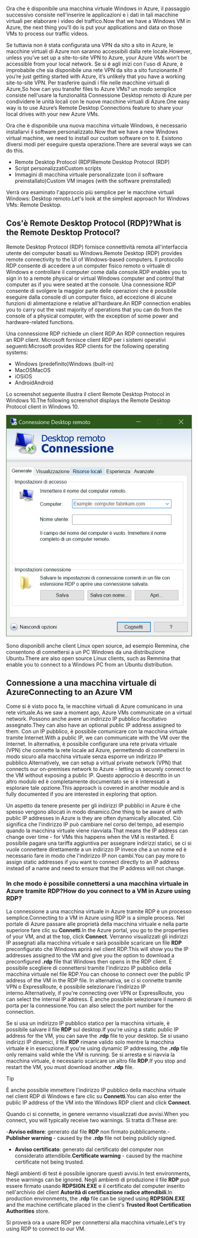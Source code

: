 <span data-ttu-id="c61e8-101">Ora che è disponibile una macchina virtuale Windows in Azure, il passaggio successivo consiste nell'inserire le applicazioni e i dati in tali macchine virtuali per elaborare i video del traffico.</span><span class="sxs-lookup"><span data-stu-id="c61e8-101">Now that we have a Windows VM in Azure, the next thing you’ll do is put your applications and data on those VMs to process our traffic videos.</span></span> 

<span data-ttu-id="c61e8-102">Se tuttavia non è stata configurata una VPN da sito a sito in Azure, le macchine virtuali di Azure non saranno accessibili dalla rete locale.</span><span class="sxs-lookup"><span data-stu-id="c61e8-102">However, unless you’ve set up a site-to-site VPN to Azure, your Azure VMs won’t be accessible from your local network.</span></span> <span data-ttu-id="c61e8-103">Se si è agli inizi con l'uso di Azure, è improbabile che sia disponibile una rete VPN da sito a sito funzionante.</span><span class="sxs-lookup"><span data-stu-id="c61e8-103">If you’re just getting started with Azure, it’s unlikely that you have a working site-to-site VPN.</span></span> <span data-ttu-id="c61e8-104">Per trasferire quindi i file nelle macchine virtuali di Azure,</span><span class="sxs-lookup"><span data-stu-id="c61e8-104">So how can you transfer files to Azure VMs?</span></span> <span data-ttu-id="c61e8-105">un modo semplice consiste nell'usare la funzionalità Connessione Desktop remoto di Azure per condividere le unità locali con le nuove macchine virtuali di Azure.</span><span class="sxs-lookup"><span data-stu-id="c61e8-105">One easy way is to use Azure’s Remote Desktop Connections feature to share your local drives with your new Azure VMs.</span></span>

<span data-ttu-id="c61e8-106">Ora che è disponibile una nuova macchina virtuale Windows, è necessario installarvi il software personalizzato.</span><span class="sxs-lookup"><span data-stu-id="c61e8-106">Now that we have a new Windows virtual machine, we need to install our custom software on to it.</span></span> <span data-ttu-id="c61e8-107">Esistono diversi modi per eseguire questa operazione.</span><span class="sxs-lookup"><span data-stu-id="c61e8-107">There are several ways we can do this.</span></span>

- <span data-ttu-id="c61e8-108">Remote Desktop Protocol (RDP)</span><span class="sxs-lookup"><span data-stu-id="c61e8-108">Remote Desktop Protocol (RDP)</span></span>
- <span data-ttu-id="c61e8-109">Script personalizzati</span><span class="sxs-lookup"><span data-stu-id="c61e8-109">Custom scripts</span></span>
- <span data-ttu-id="c61e8-110">Immagini di macchina virtuale personalizzate (con il software preinstallato)</span><span class="sxs-lookup"><span data-stu-id="c61e8-110">Custom VM images (with the software preinstalled)</span></span>

<span data-ttu-id="c61e8-111">Verrà ora esaminato l'approccio più semplice per le macchine virtuali Windows: Desktop remoto.</span><span class="sxs-lookup"><span data-stu-id="c61e8-111">Let's look at the simplest approach for Windows VMs: Remote Desktop.</span></span>

## <a name="what-is-the-remote-desktop-protocol"></a><span data-ttu-id="c61e8-112">Cos'è Remote Desktop Protocol (RDP)?</span><span class="sxs-lookup"><span data-stu-id="c61e8-112">What is the Remote Desktop Protocol?</span></span>

<span data-ttu-id="c61e8-113">Remote Desktop Protocol (RDP) fornisce connettività remota all'interfaccia utente dei computer basati su Windows.</span><span class="sxs-lookup"><span data-stu-id="c61e8-113">Remote Desktop (RDP) provides remote connectivity to the UI of Windows-based computers.</span></span> <span data-ttu-id="c61e8-114">Il protocollo RDP consente di accedere a un computer fisico remoto o virtuale di Windows e controllare il computer come dalla console.</span><span class="sxs-lookup"><span data-stu-id="c61e8-114">RDP enables you to sign in to a remote physical or virtual Windows computer and control that computer as if you were seated at the console.</span></span> <span data-ttu-id="c61e8-115">Una connessione RDP consente di svolgere la maggior parte delle operazioni che è possibile eseguire dalla console di un computer fisico, ad eccezione di alcune funzioni di alimentazione e relative all'hardware.</span><span class="sxs-lookup"><span data-stu-id="c61e8-115">An RDP connection enables you to carry out the vast majority of operations that you can do from the console of a physical computer, with the exception of some power and hardware-related functions.</span></span>

<span data-ttu-id="c61e8-116">Una connessione RDP richiede un client RDP.</span><span class="sxs-lookup"><span data-stu-id="c61e8-116">An RDP connection requires an RDP client.</span></span> <span data-ttu-id="c61e8-117">Microsoft fornisce client RDP per i sistemi operativi seguenti:</span><span class="sxs-lookup"><span data-stu-id="c61e8-117">Microsoft provides RDP clients for the following operating systems:</span></span>

- <span data-ttu-id="c61e8-118">Windows (predefinito)</span><span class="sxs-lookup"><span data-stu-id="c61e8-118">Windows (built-in)</span></span>
- <span data-ttu-id="c61e8-119">MacOS</span><span class="sxs-lookup"><span data-stu-id="c61e8-119">MacOS</span></span>
- <span data-ttu-id="c61e8-120">iOS</span><span class="sxs-lookup"><span data-stu-id="c61e8-120">iOS</span></span>
- <span data-ttu-id="c61e8-121">Android</span><span class="sxs-lookup"><span data-stu-id="c61e8-121">Android</span></span>

<span data-ttu-id="c61e8-122">Lo screenshot seguente illustra il client Remote Desktop Protocol in Windows 10.</span><span class="sxs-lookup"><span data-stu-id="c61e8-122">The following screenshot displays the Remote Desktop Protocol client in Windows 10.</span></span>

![Screenshot dell'interfaccia utente del client Remote Desktop Protocol.](../media/4-rdp-client.png)

<span data-ttu-id="c61e8-124">Sono disponibili anche client Linux open source, ad esempio Remmina, che consentono di connettersi a un PC Windows da una distribuzione Ubuntu.</span><span class="sxs-lookup"><span data-stu-id="c61e8-124">There are also open source Linux clients, such as Remmina that enable you to connect to a Windows PC from an Ubuntu distribution.</span></span>

## <a name="connecting-to-an-azure-vm"></a><span data-ttu-id="c61e8-125">Connessione a una macchina virtuale di Azure</span><span class="sxs-lookup"><span data-stu-id="c61e8-125">Connecting to an Azure VM</span></span>

<span data-ttu-id="c61e8-126">Come si è visto poco fa, le macchine virtuali di Azure comunicano in una rete virtuale.</span><span class="sxs-lookup"><span data-stu-id="c61e8-126">As we saw a moment ago, Azure VMs communicate on a virtual network.</span></span> <span data-ttu-id="c61e8-127">Possono anche avere un indirizzo IP pubblico facoltativo assegnato.</span><span class="sxs-lookup"><span data-stu-id="c61e8-127">They can also have an optional public IP address assigned to them.</span></span> <span data-ttu-id="c61e8-128">Con un IP pubblico, è possibile comunicare con la macchina virtuale tramite Internet.</span><span class="sxs-lookup"><span data-stu-id="c61e8-128">With a public IP, we can communicate with the VM over the Internet.</span></span> <span data-ttu-id="c61e8-129">In alternativa, è possibile configurare una rete privata virtuale (VPN) che connette la rete locale ad Azure, permettendo di connettersi in modo sicuro alla macchina virtuale senza esporre un indirizzo IP pubblico.</span><span class="sxs-lookup"><span data-stu-id="c61e8-129">Alternatively, we can setup a virtual private network (VPN) that connects our on-premises network to Azure - letting us securely connect to the VM without exposing a public IP.</span></span> <span data-ttu-id="c61e8-130">Questo approccio è descritto in un altro modulo ed è completamente documentato se si è interessati a esplorare tale opzione.</span><span class="sxs-lookup"><span data-stu-id="c61e8-130">This approach is covered in another module and is fully documented if you are interested in exploring that option.</span></span>

<span data-ttu-id="c61e8-131">Un aspetto da tenere presente per gli indirizzi IP pubblici in Azure è che spesso vengono allocati in modo dinamico.</span><span class="sxs-lookup"><span data-stu-id="c61e8-131">One thing to be aware of with public IP addresses in Azure is they are often dynamically allocated.</span></span> <span data-ttu-id="c61e8-132">Ciò significa che l'indirizzo IP può cambiare nel corso del tempo, ad esempio quando la macchina virtuale viene riavviata.</span><span class="sxs-lookup"><span data-stu-id="c61e8-132">That means the IP address can change over time - for VMs this happens when the VM is restarted.</span></span> <span data-ttu-id="c61e8-133">È possibile pagare una tariffa aggiuntiva per assegnare indirizzi statici, se ci si vuole connettere direttamente a un indirizzo IP invece che a un nome ed è necessario fare in modo che l'indirizzo IP non cambi.</span><span class="sxs-lookup"><span data-stu-id="c61e8-133">You can pay more to assign static addresses if you want to connect directly to an IP address instead of a name and need to ensure that the IP address will not change.</span></span>

### <a name="how-do-you-connect-to-a-vm-in-azure-using-rdp"></a><span data-ttu-id="c61e8-134">In che modo è possibile connettersi a una macchina virtuale in Azure tramite RDP?</span><span class="sxs-lookup"><span data-stu-id="c61e8-134">How do you connect to a VM in Azure using RDP?</span></span>

<span data-ttu-id="c61e8-135">La connessione a una macchina virtuale in Azure tramite RDP è un processo semplice.</span><span class="sxs-lookup"><span data-stu-id="c61e8-135">Connecting to a VM in Azure using RDP is a simple process.</span></span> <span data-ttu-id="c61e8-136">Nel portale di Azure passare alle proprietà della macchina virtuale e nella parte superiore fare clic su **Connetti**.</span><span class="sxs-lookup"><span data-stu-id="c61e8-136">In the Azure portal, you go to the properties of your VM, and at the top, click **Connect**.</span></span> <span data-ttu-id="c61e8-137">Verranno visualizzati gli indirizzi IP assegnati alla macchina virtuale e sarà possibile scaricare un file **RDP** preconfigurato che Windows aprirà nel client RDP.</span><span class="sxs-lookup"><span data-stu-id="c61e8-137">This will show you the IP addresses assigned to the VM and give you the option to download a preconfigured **.rdp** file that Windows then opens in the RDP client.</span></span> <span data-ttu-id="c61e8-138">È possibile scegliere di connettersi tramite l'indirizzo IP pubblico della macchina virtuale nel file RDP.</span><span class="sxs-lookup"><span data-stu-id="c61e8-138">You can choose to connect over the public IP address of the VM in the RDP file.</span></span> <span data-ttu-id="c61e8-139">In alternativa, se ci si connette tramite VPN o ExpressRoute, è possibile selezionare l'indirizzo IP interno.</span><span class="sxs-lookup"><span data-stu-id="c61e8-139">Alternatively, if you're connecting over VPN or ExpressRoute, you can select the internal IP address.</span></span> <span data-ttu-id="c61e8-140">È anche possibile selezionare il numero di porta per la connessione.</span><span class="sxs-lookup"><span data-stu-id="c61e8-140">You can also select the port number for the connection.</span></span>

<span data-ttu-id="c61e8-141">Se si usa un indirizzo IP pubblico statico per la macchina virtuale, è possibile salvare il file **RDP** sul desktop.</span><span class="sxs-lookup"><span data-stu-id="c61e8-141">If you're using a static public IP address for the VM, you can save the **.rdp** file to your desktop.</span></span> <span data-ttu-id="c61e8-142">Se si usano indirizzi IP dinamici, il file **RDP** rimane valido solo mentre la macchina virtuale è in esecuzione.</span><span class="sxs-lookup"><span data-stu-id="c61e8-142">If you're using dynamic IP addressing, the **.rdp** file only remains valid while the VM is running.</span></span> <span data-ttu-id="c61e8-143">Se si arresta e si riavvia la macchina virtuale, è necessario scaricare un altro file **RDP**.</span><span class="sxs-lookup"><span data-stu-id="c61e8-143">If you stop and restart the VM, you must download another **.rdp** file.</span></span>

> [!TIP]
> <span data-ttu-id="c61e8-144">È anche possibile immettere l'indirizzo IP pubblico della macchina virtuale nel client RDP di Windows e fare clic su **Connetti**.</span><span class="sxs-lookup"><span data-stu-id="c61e8-144">You can also enter the public IP address of the VM into the Windows RDP client and click **Connect**.</span></span>

<span data-ttu-id="c61e8-145">Quando ci si connette, in genere verranno visualizzati due avvisi.</span><span class="sxs-lookup"><span data-stu-id="c61e8-145">When you connect, you will typically receive two warnings.</span></span> <span data-ttu-id="c61e8-146">Si tratta di:</span><span class="sxs-lookup"><span data-stu-id="c61e8-146">These are:</span></span>

<span data-ttu-id="c61e8-147">-**Avviso editore**: generato dal file **RDP** non firmato pubblicamente.</span><span class="sxs-lookup"><span data-stu-id="c61e8-147">-**Publisher warning** - caused by the **.rdp** file not being publicly signed.</span></span>
- <span data-ttu-id="c61e8-148">**Avviso certificato**: generato dal certificato del computer non considerato attendibile.</span><span class="sxs-lookup"><span data-stu-id="c61e8-148">**Certificate warning** - caused by the machine certificate not being trusted.</span></span>

<span data-ttu-id="c61e8-149">Negli ambienti di test è possibile ignorare questi avvisi.</span><span class="sxs-lookup"><span data-stu-id="c61e8-149">In test environments, these warnings can be ignored.</span></span> <span data-ttu-id="c61e8-150">Negli ambienti di produzione il file **RDP** può essere firmato usando **RDPSIGN.EXE** e il certificato del computer inserito nell'archivio del client **Autorità di certificazione radice attendibili**.</span><span class="sxs-lookup"><span data-stu-id="c61e8-150">In production environments, the **.rdp** file can be signed using **RDPSIGN.EXE** and the machine certificate placed in the client's **Trusted Root Certification Authorities** store.</span></span>

<span data-ttu-id="c61e8-151">Si proverà ora a usare RDP per connettersi alla macchina virtuale.</span><span class="sxs-lookup"><span data-stu-id="c61e8-151">Let's try using RDP to connect to our VM.</span></span>